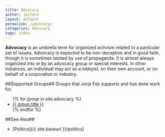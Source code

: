 ```yaml
---
title: Advocacy
author: ipstenu
layout: default
permalink: /advocacy/
categories: Advocacy
tags: index
---
```


**Advocacy** is an umbrella term for organized activism related to a particular set of issues. Advocacy is expected to be non-deceptive and in good faith, though it is sometimes tainted by use of propaganda. It is almost always organized into or by an advocacy group or special interests. In other instances, an individual may act as a lobbyist, on their own account, or on behalf of a corporation or industry.

##Supported Groups##
Groups that Jorja Fox supports and has done work for.

<ul>
{% for group in site.advocacy %}
	<li><a href="{{ site.baseurl }}{{ group.url }}">{{ group.title }}</a></li>
{% endfor %}
</ul>

##See Also##
* [Politics]({{ site.baseurl }}/politics)
